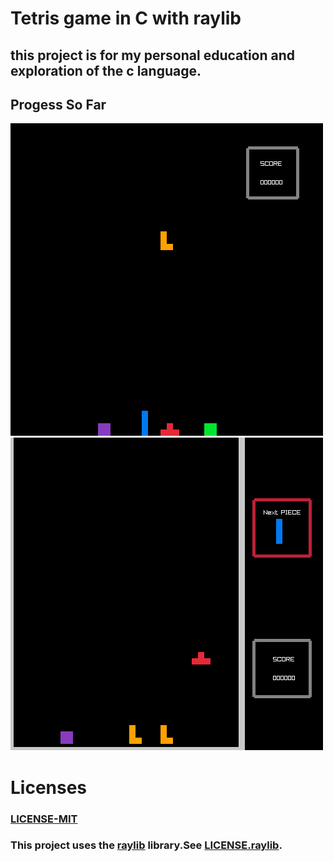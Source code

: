 # Tetris game in C with raylib 
## this project is for my personal education and exploration of the c language.


## Progess So Far
![Progress](https://github.com/ErgeibiMed/TetrisGame/blob/main/progresspng/ProgressSoFar00.png)
![Progress](https://github.com/ErgeibiMed/TetrisGame/blob/main/progresspng/ProgressSoFar01.png)


# Licenses
### [LICENSE-MIT](https://github.com/ErgeibiMed/TetrisGame/blob/main/LICENSE) 
### This project uses the [raylib](https://www.raylib.com/) library.See [LICENSE.raylib](https://github.com/ErgeibiMed/TetrisGame/blob/main/LICENSE.raylib). 


